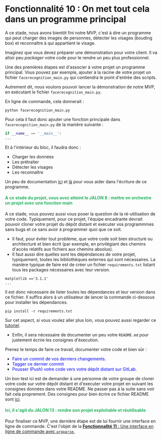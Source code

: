 # Fonctionnalité 10 : On met tout cela dans un programme principal


A ce stade, nous avons bientôt fini notre MVP, c'est à dire un programme qui peut charger des images de personnes, détecter les visages (bouding box) et reconnaître à qui appartient le visage.

Imaginez que vous devez préparer une démonstration pour votre client. Il va alloir peu *packager* votre code pour le rendre un peu plus professionnel. 

Une des premières étapes est d'associer à votre projet un programme principal. Vous pouvez par exemple, ajouter à la racine de votre projet un fichier `facerecognition_main.py` qui contiendra le point d'entrée des scripts.

Autrement dit, nous voulons pouvoir lancer la démonstration de notre MVP, en exécutant le fichier `facerecognition_main.py`.

En ligne de commande, cela donnerait :

`python facerecognition_main.py`



Pour cela il faut donc ajouter une fonction principale dans  `facerecognition_main.py` de la manière suivante : 

```PYTHON
if __name__ == '__main__':
...

```
Et à l'intérieur du bloc, il faudra donc :

 + Charger les données
 + Les prétraiter
 + Détecter les visages
 + Les reconnaître



Un peu de documentation [ici](https://realpython.com/python-main-function/) et [là](https://www.guru99.com/learn-python-main-function-with-examples-understand-main.html) pour vous aider dans l'écriture de ce programme.


#### <span style="color: #26B260">A ce stade du projet, vous avez atteint le JALON 8 : mettre en orchestre un projet avec une fonction main</span> 


A ce stade, vous pouvez aussi vous poser la question de la ré-utilisation de votre code.
Typiquement, pour ce projet, l'équipe encadrante devrait pouvoir cloner votre projet du dépôt distant et exécuter vos programmmes sans bugs et ce sans avoir à programmer quoi que ce soit.


+ Il faut, pour éviter tout problème, que votre code soit bien structuré ou architecturé et bien écrit (par exemple, en privilégiant des chemins d'accès relatifs aux fichiers aux chemins absolus).
+ Il faut aussi dire quelles sont les dépéndances de votre projet, typiquement, toutes les bibliothèques externes qui sont nécessaires. La manière typique de faire est de créer un fichier `requirements.txt` listant tous les packages nécessaires avec leur version.

```
matplotlib =='3.1.1'
...
```
Il est donc nécessaire de lister toutes les dépendances et leur version dans ce fichier. Il suffira alors à un utilisateur de lancer la commande ci-dessous pour installer les dépendances.

`pip install -r requirements.txt`


Sur cet aspect, si vous voulez aller plus loin, vous pouvez aussi regarder ce [tutoriel](https://techblog.deepki.com/package-management-tools/). 


+ Enfin, il sera nécessaire de documenter un peu votre `README.md` pour justement écrire les consignes d'éxecution.

Prenez le temps de faire ce travail, documenter votre code et bien sûr :

+ <span style='color:blue'>Faire un commit de vos derniers changements.</span> 
+ <span style='color:blue'>Tagger ce dernier commit </span> 
+ <span style='color:blue'>Pousser (Push) votre code vers votre dépôt distant sur GitLab.</span> 

Un bon test ici est de demander à une personne de votre groupe de cloner votre code sur votre dépôt distant et d'executer votre projet en suivant les consignes données dans votre README. Ne passer pas à la suite sans voir fait cela proprement. Des consignes pour bien écrire ce fichier README sont [ici](https://www.makeareadme.com/). 



#### <span style="color: #26B260"> Ici, il s'agit du JALON 13 : rendre son projet exploitable et réutilisable </span> 


Pour finaliser ce MVP, une dernière étape est de lui fournir une interface en ligne de commande. C'est l'objet de la [**Fonctionnalité 11** : Une interface en ligne de commande avec `argparse`.](./S4_argparse.md)






